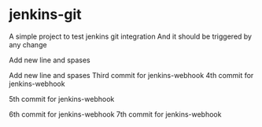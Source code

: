 # jenkins-git

A simple project to test jenkins git integration
And it should be triggered by any change



Add new line and spases


Add new line and spases
Third commit for jenkins-webhook
4th commit for jenkins-webhook

5th commit for jenkins-webhook

6th commit for jenkins-webhook
7th commit for jenkins-webhook

